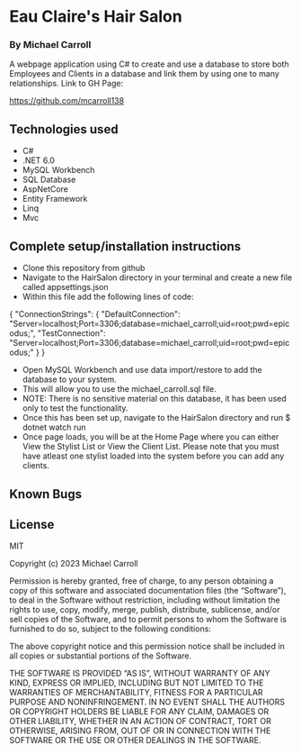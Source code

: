 # **Eau Claire's Hair Salon**

### By Michael Carroll

A webpage application using C# to create and use a database to store both Employees and Clients in a database and link them by using one to many relationships.
Link to GH Page:
 
https://github.com/mcarroll138

## Technologies used 
- C#
- .NET 6.0
- MySQL Workbench
- SQL Database
- AspNetCore
- Entity Framework
- Linq
- Mvc


## Complete setup/installation instructions 
- Clone this repository from github
- Navigate to the HairSalon directory in your terminal and create a new file called appsettings.json
- Within this file add the following lines of code:

{
  "ConnectionStrings": {
    "DefaultConnection": "Server=localhost;Port=3306;database=michael_carroll;uid=root;pwd=epicodus;",
    "TestConnection": "Server=localhost;Port=3306;database=michael_carroll;uid=root;pwd=epicodus;"
  }
}
- Open MySQL Workbench and use data import/restore to add the database to your system.
- This will allow you to use the michael_carroll.sql file. 
- NOTE: There is no sensitive material on this database, it has been used only to test the functionality.
- Once this has been set up, navigate to the HairSalon directory and run $ dotnet watch run
- Once page loads, you will be at the Home Page where you can either View the Stylist List or View the Client List. Please note that you must have atleast one stylist loaded into the system before you can add any clients.

## Known Bugs

## License
MIT

Copyright (c) 2023 Michael Carroll

Permission is hereby granted, free of charge, to any person obtaining a copy of this software and associated documentation files (the “Software”), to deal in the Software without restriction, including without limitation the rights to use, copy, modify, merge, publish, distribute, sublicense, and/or sell copies of the Software, and to permit persons to whom the Software is furnished to do so, subject to the following conditions:

The above copyright notice and this permission notice shall be included in all copies or substantial portions of the Software.

THE SOFTWARE IS PROVIDED “AS IS”, WITHOUT WARRANTY OF ANY KIND, EXPRESS OR IMPLIED, INCLUDING BUT NOT LIMITED TO THE WARRANTIES OF MERCHANTABILITY, FITNESS FOR A PARTICULAR PURPOSE AND NONINFRINGEMENT. IN NO EVENT SHALL THE AUTHORS OR COPYRIGHT HOLDERS BE LIABLE FOR ANY CLAIM, DAMAGES OR OTHER LIABILITY, WHETHER IN AN ACTION OF CONTRACT, TORT OR OTHERWISE, ARISING FROM, OUT OF OR IN CONNECTION WITH THE SOFTWARE OR THE USE OR OTHER DEALINGS IN THE SOFTWARE.
